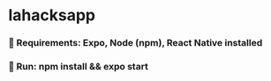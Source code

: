 # lahacksapp
### 🦝 Requirements: Expo, Node (npm), React Native installed
### 🦝 Run: npm install && expo start 
